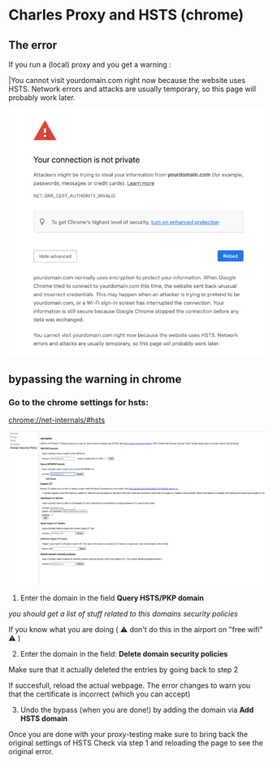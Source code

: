
# Charles Proxy and HSTS (chrome)

## The error

If you run a (local) proxy and you get a warning :

|You cannot visit yourdomain.com right now because the website uses HSTS.  Network errors and attacks are usually temporary, so this page will probably work later.

![Error](./HSTS_error.png)


## bypassing the warning in chrome

### Go to the chrome settings for hsts:

[chrome://net-internals/#hsts](chrome://net-internals/#hsts)

![Error](./HSTS_settings_chrome.png)


1. Enter the domain in the field **Query HSTS/PKP domain**

*you should get a list of stuff related to this domains security policies*


If you know what you are doing ( :warning:  don't do this in the airport on "free wifi" :warning: )

2. Enter the domain in the field: **Delete domain security policies**

Make sure that it actually deleted the entries by going back to step 2

If succesfull, reload the actual webpage. The error changes to warn you that the certificate is incorrect (which you can accept)

3. Undo the bypass (when you are done!) by adding the domain via **Add HSTS domain**

Once you are done with your proxy-testing make sure to bring back the original settings of HSTS
Check via step 1 and reloading the page to see the original error.

